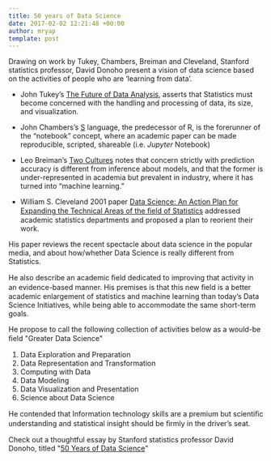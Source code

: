 ```yaml
---
title: 50 years of Data Science
date: 2017-02-02 12:21:48 +00:00
author: mryap
template: post
---
```



Drawing on work by Tukey, Chambers, Breiman and Cleveland, Stanford statistics professor, David Donoho present a vision of data science based on the activities of people who are ‘learning from data’.



 	
  * John Tukey’s [The Future of Data Analysis](https://projecteuclid.org/download/pdf_1/euclid.aoms/1177704711), asserts that Statistics must become concerned with the handling and processing of data, its size, and visualization.

 	
  * John Chambers’s [S](https://en.wikipedia.org/wiki/S_%28programming_language%29) language, the predecessor of R, is the forerunner of the “notebook” concept, where an academic paper can be made reproducible, scripted, shareable (i.e. _Jupyter_ Notebook)

 	
  * Leo Breiman’s [Two Cultures](https://projecteuclid.org/download/pdf_1/euclid.ss/1009213726) notes that concern strictly with prediction accuracy is different from inference about models, and that the former is under-represented in academia but prevalent in industry, where it has turned into “machine learning.”

 	
  * William S. Cleveland 2001 paper [Data Science: An Action Plan for Expanding the Technical Areas of the ﬁeld of Statistics](https://www.researchgate.net/publication/2367122_Data_Science_An_Action_Plan_for_Expanding_the_Technical_Areas_of_the_Field_of_Statistics) addressed academic statistics departments and proposed a plan to reorient their work.


His paper reviews the recent spectacle about data science in the popular media, and about how/whether Data Science is really different from Statistics.

He also describe an academic ﬁeld dedicated to improving that activity in an evidence-based manner. His premises is that this new ﬁeld is a better academic enlargement of statistics and machine learning than today’s Data Science Initiatives, while being able to accommodate the same short-term goals.

He propose to call the following collection of activities below as a would-be ﬁeld "Greater Data Science"

1. Data Exploration and Preparation
2. Data Representation and Transformation
3. Computing with Data
4. Data Modeling
5. Data Visualization and Presentation
6. Science about Data Science

He contended that Information technology skills are a premium but scientiﬁc understanding and statistical insight should be ﬁrmly in the driver’s seat.

Check out a thoughtful essay by Stanford statistics professor David Donoho, titled "[50 Years of Data Science](http://courses.csail.mit.edu/18.337/2015/docs/50YearsDataScience.pdf)"

